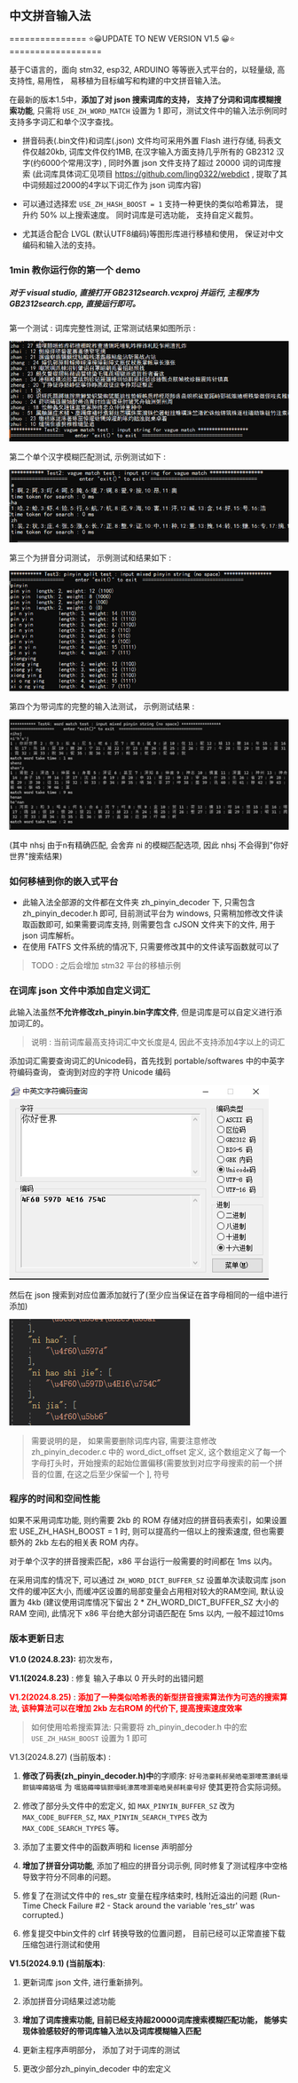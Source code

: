 ## 中文拼音输入法

=============== ⭐😀UPDATE TO NEW VERSION V1.5 😀⭐ ==================

基于C语言的，面向 stm32, esp32, ARDUINO 等等嵌入式平台的，以轻量级, 高支持性, 易用性， 易移植为目标编写和构建的中文拼音输入法。

在最新的版本1.5中，**添加了对 json 搜索词库的支持， 支持了分词和词库模糊搜索功能**, 只需将 `USE_ZH_WORD_MATCH` 设置为 1 即可，测试文件中的输入法示例同时支持多字词汇和单个汉字查找。

- 拼音码表(.bin文件)和词库(.json) 文件均可采用外置 Flash 进行存储, 码表文件仅越20kb, 词库文件仅约1MB, 在汉字输入方面支持几乎所有的 GB2312 汉字(约6000个常用汉字) , 同时外置 json 文件支持了超过 20000 词的词库搜索 (此词库具体词汇见项目 https://github.com/ling0322/webdict , 提取了其中词频超过2000的4字以下词汇作为 json 词库内容) 

- 可以通过选择宏 `USE_ZH_HASH_BOOST = 1` 支持一种更快的类似哈希算法， 提升约 50% 以上搜索速度。 同时词库是可选功能， 支持自定义裁剪。 

- 尤其适合配合 LVGL (默认UTF8编码)等图形库进行移植和使用， 保证对中文编码和输入法的支持。 

### 1min 教你运行你的第一个 demo

##### 对于 visual studio, 直接打开 GB2312search.vcxproj 并运行, 主程序为 GB2312search.cpp, 直接运行即可。

第一个测试 :  词库完整性测试, 正常测试结果如图所示 : 

![](attachments/2024-08-28-01-23-01-image.png)

第二个单个汉字模糊匹配测试,  示例测试如下 :

![](attachments/2024-08-28-01-24-39-image.png)

第三个为拼音分词测试， 示例测试和结果如下 : 

![](attachments/2024-08-28-01-25-34-image.png)

第四个为带词库的完整的输入法测试， 示例测试结果 : 

![](attachments/2024-09-01-11-54-52-image.png)

(其中 nhsj 由于n有精确匹配, 会舍弃 ni 的模糊匹配选项, 因此 nhsj 不会得到"你好世界"搜索结果) 

### 如何移植到你的嵌入式平台

- 此输入法全部源的文件都在文件夹 zh_pinyin_decoder 下, 只需包含 zh_pinyin_decoder.h 即可, 目前测试平台为 windows, 只需稍加修改文件读取函数即可, 如果需要词库支持, 则需要包含 cJSON 文件夹下的文件, 用于 json 词库解析。 
- 在使用 FATFS 文件系统的情况下, 只需要修改其中的文件读写函数就可以了 

> TODO : 之后会增加 stm32 平台的移植示例

### 在词库 json 文件中添加自定义词汇

此输入法虽然**不允许修改zh_pinyin.bin字库文件**, 但是词库是可以自定义进行添加词汇的。

>  说明 :  当前词库最高支持词汇中文长度是4,  因此不支持添加4字以上的词汇 

添加词汇需要查询词汇的Unicode码，首先找到 portable/softwares 中的中英字符编码查询， 查询到对应的字符 Unicode 编码

![](attachments/2024-09-01-11-32-47-image.png)

然后在 json 搜索到对应位置添加就行了(至少应当保证在首字母相同的一组中进行添加)

![](attachments/2024-09-01-11-57-20-image.png)

> 需要说明的是， 如果需要删除词库内容, 需要注意修改 zh_pinyin_decoder.c 中的 word_dict_offset 定义, 这个数组定义了每一个字母打头时，开始搜索的起始位置偏移(需要放到对应字母搜索的前一个拼音的位置, 在这之后至少保留一个 ], 符号

### 程序的时间和空间性能

如果不采用词库功能, 则约需要 2kb 的 ROM 存储对应的拼音码表索引，如果设置宏 USE_ZH_HASH_BOOST = 1 时, 则可以提高约一倍以上的搜索速度, 但也需要额外的 2kb 左右的相关表 ROM 内存。

对于单个汉字的拼音搜索匹配，x86 平台运行一般需要的时间都在 1ms 以内。

在采用词库的情况下, 可以通过 `ZH_WORD_DICT_BUFFER_SZ` 设置单次读取词库 json 文件的缓冲区大小, 而缓冲区设置的局部变量会占用相对较大的RAM空间, 默认设置为 4kb (建议使用词库情况下留出 2 * ZH_WORD_DICT_BUFFER_SZ 大小的RAM 空间), 此情况下 x86 平台绝大部分词语匹配在 5ms 以内, 一般不超过10ms

### 版本更新日志

**V1.0 (2024.8.23):** 初次发布， 

**V1.1(2024.8.23)** : 修复 输入子串以 0 开头时的出错问题 

<b><mark style="background: transparent; color: red">V1.2(2024.8.25)</mark></b> : <b><mark style="background: transparent; color: red">添加了一种类似哈希表的新型拼音搜索算法作为可选的搜索算法, 该种算法可以在增加 2kb 左右ROM 的代价下, 提高搜索速度效率</mark></b>

>  如何使用哈希搜索算法: 只需要将 zh_pinyin_decoder.h  中的宏 `USE_ZH_HASH_BOOST` 设置为 1 即可  

V1.3(2024.8.27) (当前版本) : 

1. **修改了码表(zh_pinyin_decoder.h)中**的字顺序:   `好号浩豪耗郝昊皓毫灏嚎蒿濠蚝壕颢镐嗥薅貉嚆` 为 `嚆貉薅嗥镐颢壕蚝濠蒿嚎灏毫皓昊郝耗豪号好` 使其更符合实际词频。

2. 修改了部分头文件中的宏定义, 如 `MAX_PINYIN_BUFFER_SZ` 改为  `MAX_CODE_BUFFER_SZ`, `MAX_PINYIN_SEARCH_TYPES` 改为 `MAX_CODE_SEARCH_TYPES` 等。 

3. 添加了主要文件中的函数声明和 license 声明部分 

4. **增加了拼音分词功能**, 添加了相应的拼音分词示例, 同时修复了测试程序中空格导致字符分不同串的问题。

5. 修复了在测试文件中的 res_str 变量在程序结束时, 栈附近溢出的问题 (Run-Time Check Failure #2 - Stack around the variable 'res_str' was corrupted.)

6. 修复提交中bin文件的 clrf 转换导致的位置问题， 目前已经可以正常直接下载压缩包进行测试和使用 

**V1.5(2024.9.1) (当前版本)**: 

1. 更新词库 json 文件, 进行重新排列。

2. 添加拼音分词结果过滤功能 

3. **增加了词库搜索功能, 目前已经支持超20000词库搜索模糊匹配功能， 能够实现体验感较好的带词库输入法以及词库模糊输入匹配**

4. 更新主程序声明部分， 添加了对于词库的测试  

5. 更改少部分zh_pinyin_decoder 中的宏定义

